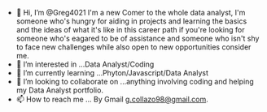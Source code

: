 - 👋 Hi, I’m @Greg4021 I'm a new Comer to the whole data analyst, I'm someone who's hungry for aiding in projects and learning the basics and the ideas of what it's like in this career path if you're looking for someone who's eagared to be of assistance and someone who isn't shy to face new challenges while also open to new opportunities consider me. 
- 👀 I’m interested in ...Data Analyst/Coding
- 🌱 I’m currently learning ...Phyton/Javascript/Data Analyst
- 💞️ I’m looking to collaborate on ...anything involving coding and helping my Data Analyst portfolio. 
- 📫 How to reach me ... By Gmail g.collazo98@gmail.com. 

<!---
Greg4021/Greg4021 is a ✨ special ✨ repository because its `README.md` (this file) appears on your GitHub profile.
You can click the Preview link to take a look at your changes.
--->

